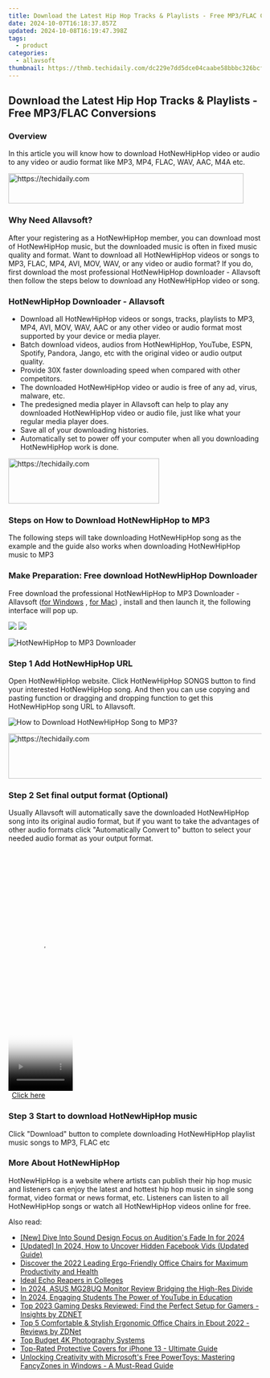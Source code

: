 ```yaml
---
title: Download the Latest Hip Hop Tracks & Playlists - Free MP3/FLAC Conversions
date: 2024-10-07T16:18:37.857Z
updated: 2024-10-08T16:19:47.398Z
tags:
  - product
categories:
  - allavsoft
thumbnail: https://thmb.techidaily.com/dc229e7dd5dce04caabe58bbbc326bcfc746011c84030bea6d238aafbfde8817.jpg
---
```


## Download the Latest Hip Hop Tracks & Playlists - Free MP3/FLAC Conversions

### Overview

In this article you will know how to download HotNewHipHop video or audio to any video or audio format like MP3, MP4, FLAC, WAV, AAC, M4A etc.

<!-- affiliate ads begin -->
<a href="https://aligracehair.sjv.io/c/5597632/2135418/19272" target="_top" id="2135418">
  <img src="//a.impactradius-go.com/display-ad/19272-2135418" border="0" alt="https://techidaily.com" width="468" height="60"/>
</a>
<img height="0" width="0" src="https://aligracehair.sjv.io/i/5597632/2135418/19272" style="position:absolute;visibility:hidden;" border="0" />
<!-- affiliate ads end -->

### Why Need Allavsoft?

After your registering as a HotNewHipHop member, you can download most of HotNewHipHop music, but the downloaded music is often in fixed music quality and format. Want to download all HotNewHipHop videos or songs to MP3, FLAC, MP4, AVI, MOV, WAV, or any video or audio format? If you do, first download the most professional HotNewHipHop downloader - Allavsoft then follow the steps below to download any HotNewHipHop video or song.

### HotNewHipHop Downloader - Allavsoft

* Download all HotNewHipHop videos or songs, tracks, playlists to MP3, MP4, AVI, MOV, WAV, AAC or any other video or audio format most supported by your device or media player.
* Batch download videos, audios from HotNewHipHop, YouTube, ESPN, Spotify, Pandora, Jango, etc with the original video or audio output quality.
* Provide 30X faster downloading speed when compared with other competitors.
* The downloaded HotNewHipHop video or audio is free of any ad, virus, malware, etc.
* The predesigned media player in Allavsoft can help to play any downloaded HotNewHipHop video or audio file, just like what your regular media player does.
* Save all of your downloading histories.
* Automatically set to power off your computer when all you downloading HotNewHipHop work is done.

<!-- affiliate ads begin -->
<a href="https://aligracehair.sjv.io/c/5597632/2135369/19272" target="_top" id="2135369">
  <img src="//a.impactradius-go.com/display-ad/19272-2135369" border="0" alt="https://techidaily.com" width="300" height="90"/>
</a>
<img height="0" width="0" src="https://aligracehair.sjv.io/i/5597632/2135369/19272" style="position:absolute;visibility:hidden;" border="0" />
<!-- affiliate ads end -->

### Steps on How to Download HotNewHipHop to MP3

The following steps will take downloading HotNewHipHop song as the example and the guide also works when downloading HotNewHipHop music to MP3

### Make Preparation: Free download HotNewHipHop Downloader

Free download the professional HotNewHipHop to MP3 Downloader - Allavsoft ([for Windows](https://tools.techidaily.com/allavsoft/products/) , [for Mac](https://tools.techidaily.com/allavsoft/products/)) , install and then launch it, the following interface will pop up.

[![](https://www.allavsoft.com/how-to/../images/how-to/free-download-win.jpg)](https://tools.techidaily.com/allavsoft/products/) [![](https://www.allavsoft.com/how-to/../images/how-to/free-download-mac.jpg)](https://tools.techidaily.com/allavsoft/products/)

![HotNewHipHop to MP3 Downloader](https://www.allavsoft.com/how-to/../images/allavsoft/screen-shot-600.jpg)

### Step 1 Add HotNewHipHop URL

Open HotNewHipHop website. Click HotNewHipHop SONGS button to find your interested HotNewHipHop song. And then you can use copying and pasting function or dragging and dropping function to get this HotNewHipHop song URL to Allavsoft.

![How to Download HotNewHipHop Song to MP3?](https://www.allavsoft.com/how-to/../images/how-to/download-rtmp-video/download-rtmp-video.jpg)

<!-- affiliate ads begin -->
<a href="https://arkmc.pxf.io/c/5597632/352557/5172" target="_top" id="352557">
  <img src="//a.impactradius-go.com/display-ad/5172-352557" border="0" alt="https://techidaily.com" width="720" height="90"/>
</a>
<img height="0" width="0" src="https://arkmc.pxf.io/i/5597632/352557/5172" style="position:absolute;visibility:hidden;" border="0" />
<!-- affiliate ads end -->

### Step 2 Set final output format (Optional)

Usually Allavsoft will automatically save the downloaded HotNewHipHop song into its original audio format, but if you want to take the advantages of other audio formats click "Automatically Convert to" button to select your needed audio format as your output format.

<!-- affiliate ads begin -->
<span id="1993651">
					<video width="128" height="480" style="cursor:pointer"
           poster="//a.impactradius-go.com/display-clicktoplayimage/1993651.png"
           onclick="if(!this.playClicked){this.play();this.setAttribute('controls',true);this.playClicked=true;}">
	   <source src="//a.impactradius-go.com/display-ad/22993-1993651">
	   <img src="//a.impactradius-go.com/display-clicktoplayimage/1993651.png" style="border: none; height: 100%; width: 100%; object-fit: contain">
	</video>
	<div style="width:80px;text-align:center"><a href="javascript:window.open(decodeURIComponent('https%3A%2F%2Fhomestyler.sjv.io%2Fc%2F5597632%2F1993651%2F22993'), '_blank');void(0);">Click here</a></div>
</span>
<img height="0" width="0" src="https://imp.pxf.io/i/5597632/1993651/22993" style="position:absolute;visibility:hidden;" border="0" />
<!-- affiliate ads end -->

### Step 3 Start to download HotNewHipHop music

Click "Download" button to complete downloading HotNewHipHop playlist music songs to MP3, FLAC etc

### More About HotNewHipHop

HotNewHipHop is a website where artists can publish their hip hop music and listeners can enjoy the latest and hottest hip hop music in single song format, video format or news format, etc. Listeners can listen to all HotNewHipHop songs or watch all HotNewHipHop videos online for free.

<ins class="adsbygoogle"
     style="display:block"
     data-ad-format="autorelaxed"
     data-ad-client="ca-pub-7571918770474297"
     data-ad-slot="1223367746"></ins>

<ins class="adsbygoogle"
     style="display:block"
     data-ad-client="ca-pub-7571918770474297"
     data-ad-slot="8358498916"
     data-ad-format="auto"
     data-full-width-responsive="true"></ins>

<span class="atpl-alsoreadstyle">Also read:</span>
<div><ul>
<li><a href="https://fox-glue.techidaily.com/new-dive-into-sound-design-focus-on-auditions-fade-in-for-2024/"><u>[New] Dive Into Sound Design Focus on Audition's Fade In for 2024</u></a></li>
<li><a href="https://facebook-videos.techidaily.com/updated-in-2024-how-to-uncover-hidden-facebook-vids-updated-guide/"><u>[Updated] In 2024, How to Uncover Hidden Facebook Vids (Updated Guide)</u></a></li>
<li><a href="https://win-premium.techidaily.com/discover-the-2022-leading-ergo-friendly-office-chairs-for-maximum-productivity-and-health/"><u>Discover the 2022 Leading Ergo-Friendly Office Chairs for Maximum Productivity and Health</u></a></li>
<li><a href="https://remote-screen-capture.techidaily.com/ideal-echo-reapers-in-colleges/"><u>Ideal Echo Reapers in Colleges</u></a></li>
<li><a href="https://extra-lessons.techidaily.com/in-2024-asus-mg28uq-monitor-review-bridging-the-high-res-divide/"><u>In 2024, ASUS MG28UQ Monitor Review Bridging the High-Res Divide</u></a></li>
<li><a href="https://youtube-clips.techidaily.com/in-2024-engaging-students-the-power-of-youtube-in-education/"><u>In 2024, Engaging Students The Power of YouTube in Education</u></a></li>
<li><a href="https://win-premium.techidaily.com/top-2023-gaming-desks-reviewed-find-the-perfect-setup-for-gamers-insights-by-zdnet/"><u>Top 2023 Gaming Desks Reviewed: Find the Perfect Setup for Gamers - Insights by ZDNET</u></a></li>
<li><a href="https://win-premium.techidaily.com/top-5-comfortable-and-stylish-ergonomic-office-chairs-in-ebout-2022-reviews-by-zdnet/"><u>Top 5 Comfortable & Stylish Ergonomic Office Chairs in Ebout 2022 - Reviews by ZDNet</u></a></li>
<li><a href="https://extra-tips.techidaily.com/top-budget-4k-photography-systems/"><u>Top Budget 4K Photography Systems</u></a></li>
<li><a href="https://buynow-marvelous.techidaily.com/top-rated-protective-covers-for-iphone-13-ultimate-guide/"><u>Top-Rated Protective Covers for iPhone 13 - Ultimate Guide</u></a></li>
<li><a href="https://win-premium.techidaily.com/unlocking-creativity-with-microsofts-free-powertoys-mastering-fancyzones-in-windows-a-must-read-guide/"><u>Unlocking Creativity with Microsoft's Free PowerToys: Mastering FancyZones in Windows - A Must-Read Guide</u></a></li>
</ul></div>

